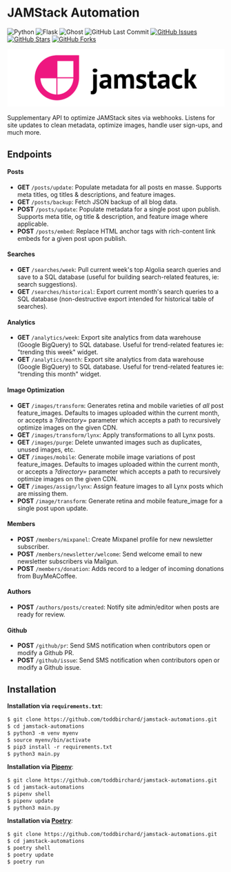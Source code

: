# JAMStack Automation

![Python](https://img.shields.io/badge/Python-^3.8-blue.svg?logo=python&longCache=true&logoColor=white&colorB=5e81ac&style=flat-square&colorA=4c566a)
![Flask](https://img.shields.io/badge/Flask-^v1.1.2-blue.svg?longCache=true&logo=flask&style=flat-square&logoColor=white&colorB=5e81ac&colorA=4c566a)
![Ghost](https://img.shields.io/badge/Ghost-^v3.0.0-lightgrey.svg?longCache=true&style=flat-square&logo=ghost&logoColor=white&colorB=656c82&colorA=4c566a)
![GitHub Last Commit](https://img.shields.io/github/last-commit/google/skia.svg?style=flat-square&colorA=4c566a&logo=GitHub&colorB=a3be8c)
[![GitHub Issues](https://img.shields.io/github/issues/toddbirchard/jamstack-automations.svg?style=flat-square&colorA=4c566a&logo=GitHub&colorB=ebcb8b)](https://github.com/toddbirchard/jamstack-automations/issues)
[![GitHub Stars](https://img.shields.io/github/stars/toddbirchard/jamstack-automations.svg?style=flat-square&colorA=4c566a&logo=GitHub&colorB=ebcb8b)](https://github.com/toddbirchard/jamstack-automations/stargazers)
[![GitHub Forks](https://img.shields.io/github/forks/toddbirchard/jamstack-automations.svg?style=flat-square&colorA=4c566a&logo=GitHub&colorB=ebcb8b)](https://github.com/toddbirchard/jamstack-automations/network)

![Jamstack Automation API](./.github/jamstack@2x.png)

Supplementary API to optimize JAMStack sites via webhooks. Listens for site updates to clean metadata, optimize images, handle user sign-ups, and much more.


## Endpoints

#### Posts
  * **GET** `/posts/update`: Populate metadata for all posts en masse. Supports meta titles, og titles & descriptions, and feature images.
  * **GET** `/posts/backup`: Fetch JSON backup of all blog data.
  * **POST** `/posts/update`: Populate metadata for a single post upon publish. Supports meta title, og title & description, and feature image where applicable.
  * **POST** `/posts/embed`: Replace HTML anchor tags with rich-content link embeds for a given post upon publish.
#### Searches
  * **GET** `/searches/week`: Pull current week's top Algolia search queries and save to a SQL database (useful for building search-related features, ie: search suggestions).
  * **GET** `/searches/historical`: Export current month's search queries to a SQL database (non-destructive export intended for historical table of searches).
#### Analytics
  * **GET** `/analytics/week`: Export site analytics from data warehouse (Google BigQuery) to SQL database. Useful for trend-related features ie: "trending this week" widget.
  * **GET** `/analytics/month`: Export site analytics from data warehouse (Google BigQuery) to SQL database. Useful for trend-related features ie: "trending this month" widget.
#### Image Optimization
  * **GET** `/images/transform`: Generates retina and mobile varieties of _all_ post feature_images. Defaults to images uploaded within the current month, or accepts a _?directory=_ parameter which accepts a path to recursively optimize images on the given CDN.
  * **GET** `/images/transform/lynx`: Apply transformations to all Lynx posts.
  * **GET** `/images/purge`: Delete unwanted images such as duplicates, unused images, etc.
  * **GET** `/images/mobile`: Generate mobile image variations of post feature_images. Defaults to images uploaded within the current month, or accepts a _?directory=_ parameter which accepts a path to recursively optimize images on the given CDN.
  * **GET** `/images/assign/lynx`: Assign feature images to all Lynx posts which are missing them.
  * **POST** `/image/transform`: Generate retina and mobile feature_image for a single post upon update.
#### Members
  * **POST** `/members/mixpanel`: Create Mixpanel profile for new newsletter subscriber.
  * **POST** `/members/newsletter/welcome`: Send welcome email to new newsletter subscribers via Mailgun.
  * **POST** `/members/donation`: Adds record to a ledger of incoming donations from BuyMeACoffee.
#### Authors
  * **POST** `/authors/posts/created`: Notify site admin/editor when posts are ready for review.
#### Github
  *  **POST** `/github/pr`: Send SMS notification when contributors open or modify a Github PR.
  *  **POST** `/github/issue`: Send SMS notification when contributors open or modify a Github issue.

## Installation

**Installation via `requirements.txt`**:

```shell
$ git clone https://github.com/toddbirchard/jamstack-automations.git
$ cd jamstack-automations
$ python3 -m venv myenv
$ source myenv/bin/activate
$ pip3 install -r requirements.txt
$ python3 main.py
```

**Installation via [Pipenv](https://pipenv-fork.readthedocs.io/en/latest/)**:

```shell
$ git clone https://github.com/toddbirchard/jamstack-automations.git
$ cd jamstack-automations
$ pipenv shell
$ pipenv update
$ python3 main.py
```

**Installation via [Poetry](https://python-poetry.org/)**:

```shell
$ git clone https://github.com/toddbirchard/jamstack-automations.git
$ cd jamstack-automations
$ poetry shell
$ poetry update
$ poetry run
```

